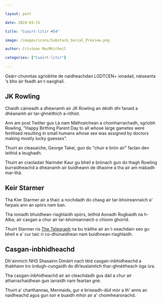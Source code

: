 ```yaml
---

layout: post

date: 2024-03-15 

title: "Cuairt-litir #54"

image: /images/icons/Substack_Social_Preview.png

author: Crìstean MacMhìcheil

categories: ["Cuairt-litir"]
  
---
```


Geàrr-chunntas sgrìobhte de naidheachdan LGDTCEN+ ionadail, nàiseanta ‘s bho air feadh an t-saoghail.

## JK Rowling

Chaidh càineadh a dhèanamh air JK Rowling an dèidh dhi fanaid a dhèanamh air tar-ghnèithich a-rithist.

Ann am post Twitter gus Là nam Màthraichean a chomharrachadh, sgrìobh Rowling, "Happy Birthing Parent Day to all whose large gametes were fertilised resulting in small humans whose sex was assigned by doctors making mostly lucky guesses".

Thuirt an cleasaiche, George Takei, gun do "chuir e bròn air" faclan den leithid a leughadh.

Thuirt an craoladair Narinder Kaur gu bheil e brònach gun do thagh Rowling burraidheachd a dhèanamh air buidheann de dhaoine a tha air am màbadh mar-thà.

## Keir Starmer

Tha Kier Starmer air a thaic a nochdadh do chasg air tar-bhoireannaich a' farpais ann an spòrs nam ban.

Tha iomadh bhuidhean-riaghlaidh spòrs, leithid Aonadh Rugbaidh na h-Alba, air casgan a chur air tar-bhoireannaich o chionn ghoirid.

Thuirt Starmer ris [The Telegraph](https://www.telegraph.co.uk/sport/2024/03/11/keir-starmer-backs-ban-on-transgender-female-competition/) na bu tràithe air an t-seachdain seo gu bheil e a' cur taic ri co-dhùnaidhean nam buidhnean-riaghlaidh.

## Casgan-inbhidheachd

Dh'ainmich NHS Shasainn Dimàirt nach tèid casgan-inbhidheachd a thabhann tro òrdugh-cungaidh do dh’euslaintich thar-ghnèitheach òga ùra.

Tha casgan-inbhidheachd air an cleachdadh gus dàil a chur air atharrachaidhean gun iarraidh nam feartan gnè.

Thuirt a' charthannas, Mermaids, gur e briseadh-dùil mòr a th' anns an naidheachd agus gun toir e buaidh mhòr air a' choimhearsnachd.